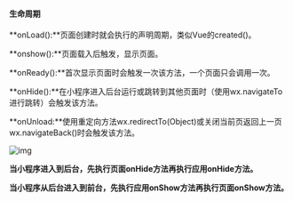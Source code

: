 #### 生命周期

**onLoad():**页面创建时就会执行的声明周期，类似Vue的created()。

**onshow():**页面载入后触发，显示页面。

**onReady():**首次显示页面时会触发一次该方法，一个页面只会调用一次。

**onHide():**在小程序进入后台运行或跳转到其他页面时（使用wx.navigateTo进行跳转）会触发该方法。

**onUnload:**使用重定向方法wx.redirectTo(Object)或关闭当前页返回上一页wx.navigateBack()时会触发该方法。

![img](E:\MyNote\笔记图片\小程序声明周期图.png)



**当小程序进入到后台，先执行页面onHide方法再执行应用onHide方法。**

**当小程序从后台进入到前台，先执行应用onShow方法再执行页面onShow方法。**